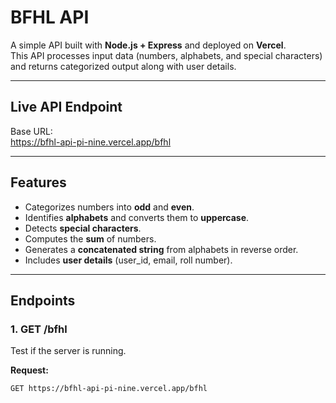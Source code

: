 # BFHL API

A simple API built with **Node.js + Express** and deployed on **Vercel**.  
This API processes input data (numbers, alphabets, and special characters) and returns categorized output along with user details.

---

##  Live API Endpoint

Base URL:  
 https://bfhl-api-pi-nine.vercel.app/bfhl

---

##  Features
- Categorizes numbers into **odd** and **even**.
- Identifies **alphabets** and converts them to **uppercase**.
- Detects **special characters**.
- Computes the **sum** of numbers.
- Generates a **concatenated string** from alphabets in reverse order.
- Includes **user details** (user_id, email, roll number).

---

##  Endpoints

### 1. **GET /bfhl**
Test if the server is running.  

**Request:**
```http
GET https://bfhl-api-pi-nine.vercel.app/bfhl
